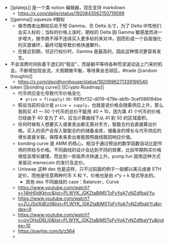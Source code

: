 - [[platejs]] 是一个类 notion 编辑器，现在支持 markdown
	- https://x.com/daijie/status/1920843562150719599
- [[gamma]] squeeze #期权
	- 做市商卖出期权后处于短 Gamma、负 Delta 头寸，为了 Delta 中性他们会买入标的；当标的价格上涨时，期权的 Delta 因 Gamma 敏感度而进一步增大，做市商不得不连续买入更多标的来对冲，因而形成一个自我强化的买盘循环，最终可能导致价格快速攀升。
	- 在接近到期，邻近行权价时，Gamma 是最高的，因此这种情况更容易发生。
- 不会浪费时间执着于虚幻的“稳定”，而是躺平等待各种荒谬波动送上门来的机会。不断增加现金流，大周期做平衡，等待黄金击球区。#trade [[random thoughts]]
	- https://x.com/davidhornhouse/status/1920696271339196540
- token [[bonding curve]] [[Crypto Roadmap]]
	- 代币供应变化导致代币价格变化
		- `price = f(supply)`
		  id:: 681fcf32-d019-479e-abfb-3cef088184be
	- 假设当前的设计是 `price = supply`，也就是说价格会随着供应上升，那么我购买 41 ～ 50 个代币的总价不能用 40 * 10，因为第 41 个代币的价格已经由于 40 变为了 41，应当计算曲线下从 41 到 50 的区域面积。
	- 任何时候有人想要买入或者卖出都无需对手方，智能合约会直接算出价格。买入的资产会存入智能合约的储备金库，储备金的增长与代币供应的增长直接关联，保障未来卖出者能按照曲线取回响应价值。
	- bonding curve 是 AMM 的核心，相当于通过预设的数学函数自动比配市场的供给与价格。不同曲线的设计会达到不同的效果，比如早期购买价格很低且增长缓慢，而达到一些临界点快速上升。pump.fun 就用这种方式来驱动 memecoin 的发行及定价。
	- Uniswap 这种 dex 也是这样，只不过前面的例子一般都以美元或者 ETH 定价，而他是任意两种代币 X 和 Y，价格也是由 x*y = k 隐式导出的。
		- 其他 dex 不同曲线的 case：Balancer，Curve
	- https://www.youtube.com/watch?v=14hH0dKktvc&list=PLWYK_jGKZtaBiM5ToFyYoA7vNZdfbaVYu
	- https://www.youtube.com/watch?v=ZUJSslXdEz0&list=PLWYK_jGKZtaBiM5ToFyYoA7vNZdfbaVYu&index=9
	- https://www.youtube.com/watch?v=izyOHoD6LI0&list=PLWYK_jGKZtaBiM5ToFyYoA7vNZdfbaVYu&index=10
	- https://payhip.com/b/z564
	-